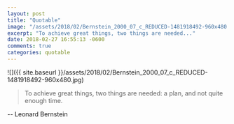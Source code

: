 ```yaml
---
layout: post
title: "Quotable"
image: "/assets/2018/02/Bernstein_2000_07_c_REDUCED-1481918492-960x480.jpg"
excerpt: "To achieve great things, two things are needed..."
date: 2018-02-27 16:55:13 -0600
comments: true
categories: quotable
---
```


![]({{ site.baseurl }}/assets/2018/02/Bernstein_2000_07_c_REDUCED-1481918492-960x480.jpg)

> To achieve great things, two things are needed: a plan, and not quite enough time.

-- Leonard Bernstein
